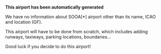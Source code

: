 **This airport has been automatically generated**

We have no information about SOOA[*] airport other than its name, ICAO and location (GF).

This airport will have to be done from scratch, which includes adding runways, taxiways, parking locations, boundaries...

Good luck if you decide to do this airport!